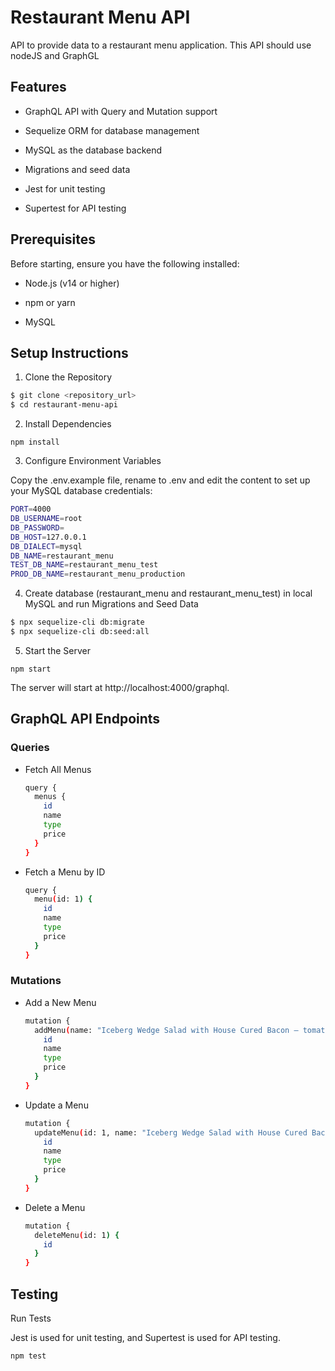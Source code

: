 # Restaurant Menu API

API to provide data to a restaurant menu application. This API should use nodeJS and GraphGL


## Features

- GraphQL API with Query and Mutation support

- Sequelize ORM for database management

- MySQL as the database backend

- Migrations and seed data

- Jest for unit testing

- Supertest for API testing


## Prerequisites

Before starting, ensure you have the following installed:

- Node.js (v14 or higher)

- npm or yarn

- MySQL


## Setup Instructions

1. Clone the Repository

  ```bash
  $ git clone <repository_url>
  $ cd restaurant-menu-api
  ```

2. Install Dependencies

  ```
  npm install
  ```

3. Configure Environment Variables

  Copy the .env.example file, rename to .env and edit the content to set up your MySQL database credentials:

  ```bash
  PORT=4000
  DB_USERNAME=root
  DB_PASSWORD=
  DB_HOST=127.0.0.1
  DB_DIALECT=mysql
  DB_NAME=restaurant_menu
  TEST_DB_NAME=restaurant_menu_test
  PROD_DB_NAME=restaurant_menu_production
  ```

4. Create database (restaurant_menu and restaurant_menu_test) in local MySQL and run Migrations and Seed Data

  ```bash
  $ npx sequelize-cli db:migrate
  $ npx sequelize-cli db:seed:all
  ```

5. Start the Server

  ```
  npm start
  ```

The server will start at http://localhost:4000/graphql.


## GraphQL API Endpoints

### Queries

- Fetch All Menus

  ```bash
  query {
    menus {
      id
      name
      type
      price
    }
  }
  ```

- Fetch a Menu by ID

  ```bash
  query {
    menu(id: 1) {
      id
      name
      type
      price
    }
  }
  ```

### Mutations

- Add a New Menu

  ```bash
  mutation {
    addMenu(name: "Iceberg Wedge Salad with House Cured Bacon – tomato salsa gorgonzola", type: "appetizers", price: 7.5) {
      id
      name
      type
      price
    }
  }
  ```

- Update a Menu

  ```bash
  mutation {
    updateMenu(id: 1, name: "Iceberg Wedge Salad with House Cured Bacon – tomato salsa gorgonzola", type: "appetizers", price: 7.5) {
      id
      name
      type
      price
    }
  }
  ```

- Delete a Menu

  ```bash
  mutation {
    deleteMenu(id: 1) {
      id
    }
  }
  ```


## Testing

Run Tests

Jest is used for unit testing, and Supertest is used for API testing.

```
npm test
```